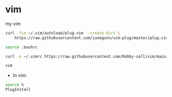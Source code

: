 # vim
my vim


```sh
curl -fLo ~/.vim/autoload/plug.vim --create-dirs \
    https://raw.githubusercontent.com/junegunn/vim-plug/master/plug.vim

source .bashrc

curl -o ~/.vimrc https://raw.githubusercontent.com/Robby-cell/vim/main/.vimrc

vim
```

+ In vim:

```sh
source %
PlugInstall
```
